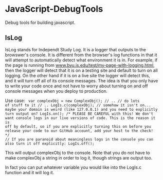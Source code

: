 JavaScript-DebugTools
================================

Debug tools for building javascript.

IsLog
-------------------------

IsLog stands for Independt Study Log.  It is a logger that outputs to the browswer's console.  It is different
from the browser's log functions in that it will attempt to automatically detect what environment it is in.
For example, if the page is running from www.byu.is.edu/test/my-page-with-logging.html, then the logger will detect
that it is on a testing site and default to turn on all logging.  On the other hand if it is on a live site the logger
will detect this, and it will turn off all of its console messages.  The idea is that you only have to write your code
once and not have to worry about turning on and off console messages when you deploy to production.

Use case:
<code>
  var complexObj = new ComplexObj();
  // ..
  // do lots of stuff to it
  // ..
  LogIs.c(complexObj);
  // somehow it isn't on... maybe your domain is weird (like 127.0.0.1) and you need to explicitly turn output on?
  LogIs.on();
  /* PLEASE BE CAREFUL with this! We don't want console logs in our live versions of code. This is the reason it is off by default, so if you are explicitly turning this on before you release your code to our GitHub account, add your host to the check! */
  // If you are paranoid about meaningless logs in the console you can also turn it off explicitly:
  LogIs.off();
</code>

This will output complexObj to the console. Note that you do not have to make complexObj a string in order to log it, though strings are output too.  

In fact you can put whatever variable you would like into the LogIs.c function and it will log it.

